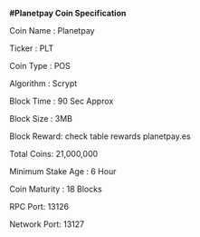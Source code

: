<b>#Planetpay Coin Specification</b>

Coin Name : Planetpay

Ticker : PLT

Coin Type : POS 

Algorithm : Scrypt

Block Time : 90 Sec Approx

Block Size : 3MB 

Block Reward: check table rewards planetpay.es
 
Total Coins: 21,000,000

Minimum Stake Age : 6 Hour

Coin Maturity : 18 Blocks

RPC Port: 13126

Network Port: 13127
